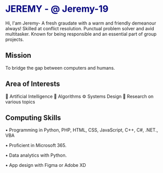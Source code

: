 # <span style="color:#000080;">JEREMY - @ Jeremy-19</span>

Hi, I'am Jeremy- A fresh graudate with a warm and friendly demeanour always! Skilled at conflict resolution. Punctual problem solver and avid multitasker. Known for being responsible and an essential part of group projects.

## Mission
To bridge the gap between computers and humans.

## Area of Interests
🤖 Artificial Intelligence
🔢 Algorithms
⚙️ Systems Design
📖 Research on various topics

## Computing Skills
• Programming in Python, PHP, HTML, CSS, JavaScript, C++, C#, .NET., VBA

• Proficient in Microsoft 365.

• Data analytics with Python.

• App design with Figma or Adobe XD

